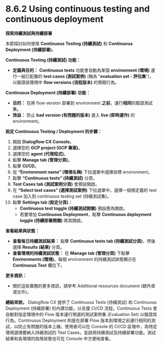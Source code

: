 # 8.6.2 Using continuous testing and continuous deployment

**探索持續測試與持續部署**

本節探討如何使用 **Continuous Testing (持續測試)** 和 **Continuous Deployment (持續部署)**。

**Continuous Testing (持續測試) 功能：**

- **定義與目的：** **Continuous tests** 功能會自動為某個 **environment (環境)** 運行一組已配置的 **test cases (測試案例)** (稱為 "**evaluation set - 評估集**")，以驗證該環境中 **flow versions (流程版本)** 的預期行為。

**Continuous Deployment (持續部署) 功能：**

- **目的：** 在將 flow version 部署到 environment **之前**，運行**相同**的驗證測試集。
- **效益：** 防止 **bad version (有問題的版本)** 進入 **live (即時運作)** 的 environment。

**設定 Continuous Testing / Deployment 的步驟：**

1. 開啟 **Dialogflow CX Console**。
2. 選擇您的 **GCP project (GCP 專案)**。
3. 選擇您的 **agent (代理程式)**。
4. 點擊 **Manage tab (管理分頁)**。
5. 點擊 **CI/CD**。
6. 從 **“Environment name” (環境名稱)** 下拉選單中選擇目標 environment。
7. 點擊 **“Continuous tests” (持續測試)** 分頁。
8. **Test Cases tab (測試案例分頁)** 會預設開啟。
9. 在 **“Select test cases” (選擇測試案例)** 下拉選單中，選擇一個預定義的 test case 加入到 continuous testing set (持續測試集)。
10. 點擊 **Settings tab (設定分頁)**：
    - **Continuous test toggle (持續測試開關)** 預設應為開啟。
    - 若要增加 **Continuous Deployment**，點擊 **Continuous deployment toggle (持續部署開關)** 將其開啟。

**查看結果與狀態：**

- **查看每日持續測試結果：** 點擊 **Continuous tests tab (持續測試分頁)**，然後選擇 **Results (結果)** 分頁。
- **查看環境的持續測試狀態：** 在 **Manage tab (管理分頁)** 下點擊 **Environments (環境)**。每個 environment 的持續測試狀態顯示在 **Continuous Test** 欄位下。

**更多資訊：**

- 關於這些實務的更多資訊，請參考 Additional resources document (額外資源文件)。

**總結來說，** Dialogflow CX 提供了 Continuous Tests (持續測試) 和 Continuous Deployment (持續部署) 的內建功能，以支援 CI/CD 流程。Continuous Tests 會自動對指定環境中的 Flow 版本運行預選的測試案例集 (Evaluation Set) 以驗證其行為。Continuous Deployment 則是在部署 Flow 版本到環境之前運行相同的測試，以防止有問題的版本上線。使用者可以在 Console 的 CI/CD 區塊中，為特定環境選擇要納入持續測試的 Test Cases，並啟用持續測試及持續部署功能。測試結果和各環境的啟用狀態也可在 Console 中方便地查看。